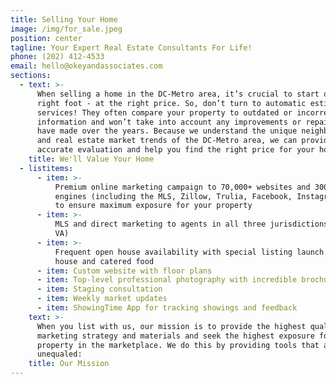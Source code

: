 ```yaml
---
title: Selling Your Home
image: /img/for_sale.jpeg
position: center
tagline: Your Expert Real Estate Consultants For Life!
phone: (202) 412-4533
email: hello@okeyandassociates.com
sections:
  - text: >-
      When selling a home in the DC-Metro area, it’s crucial to start off on the
      right foot - at the right price. So, don’t turn to automatic estimate
      services! They often compare your property to outdated or incorrect
      information and won’t take into account any improvements or repairs you
      have made over the years. Because we understand the unique neighborhoods
      and real estate market trends of the DC-Metro area, we can provide an
      accurate evaluation and help you find the right price for your home.
    title: We'll Value Your Home
  - listitems:
      - item: >-
          Premium online marketing campaign to 70,000+ websites and 300+ search
          engines (including the MLS, Zillow, Trulia, Facebook, Instagram, etc.)
          to ensure maximum exposure for your property
      - item: >-
          MLS and direct marketing to agents in all three jurisdictions (DC, MD,
          VA)
      - item: >-
          Frequent open house availability with special listing launch open
          house and catered food
      - item: Custom website with floor plans
      - item: Top-level professional photography with incredible brochures
      - item: Staging consultation
      - item: Weekly market updates
      - item: ShowingTime App for tracking showings and feedback
    text: >-
      When you list with us, our mission is to provide the highest quality
      marketing strategy and materials and seek the highest exposure for your
      property in the marketplace. We do this by providing tools that are
      unequaled:
    title: Our Mission
---
```


